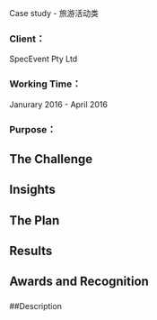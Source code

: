 Case study - 旅游活动类

### Client：
SpecEvent Pty Ltd
### Working Time：
Janurary 2016 - April 2016
### Purpose：

## The Challenge
###

## Insights
###

## The Plan
###

## Results
###

## Awards and Recognition
###

##Description